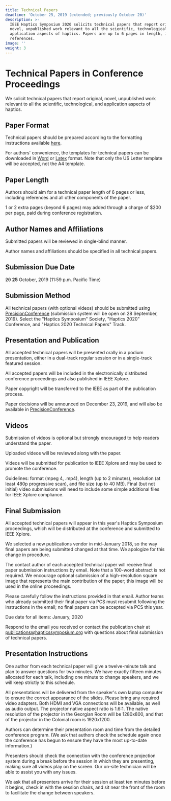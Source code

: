 ```yaml
---
title: Technical Papers
deadline: 'October 25, 2019 (extended; previously October 20)'
description: >-
  IEEE Haptics Symposium 2020 solicits technical papers that report original,
  novel, unpublished work relevant to all the scientific, technological, and
  application aspects of haptics. Papers are up to 6 pages in length, including
  references.
image: ''
weight: 3
---
```

# Technical Papers in Conference Proceedings

We solicit technical papers that report original, novel, unpublished work relevant to all the scientific, technological, and application aspects of haptics.

## **Paper Format**

Technical papers should be prepared according to the formatting instructions available [here](http://ras.papercept.net/conferences/support/support.php).

For authors' convenience, the templates for technical papers can be downloaded in [Word](http://ras.papercept.net/conferences/support/word.php) or [Latex](http://ras.papercept.net/conferences/support/tex.php) format. Note that only the US Letter template will be accepted, not the A4 template.

## **Paper Length**

Authors should aim for a technical paper length of 6 pages or less, including references and all other components of the paper.

1 or 2 extra pages (beyond 6 pages) may added through a charge of $200 per page, paid during conference registration.

## **Author Names and Affiliations**

Submitted papers will be reviewed in single-blind manner.

Author names and affiliations should be specified in all technical papers.

## **Submission Due Date**

~~20~~ **25** October, 2019 (11:59 p.m. Pacific Time)


## **Submission Method**

All technical papers (with optional videos) should be submitted using [PrecisionConference](https://new.precisionconference.com/haptics) (submission system will be open on 28 September, 2019).  Select the "Haptics Symposium" Society, "Haptics 2020" Conference, and "Haptics 2020 Technical Papers" Track. 

## **Presentation and Publication**

All accepted technical papers will be presented orally in a podium presentation, either in a dual-track regular session or in a single-track featured session.

All accepted papers will be included in the electronically distributed conference proceedings and also published in IEEE Xplore.

Paper copyright will be transferred to the IEEE as part of the publication process.

Paper decisions will be announced on December 23, 2019, and will also be available in [PrecisionConference](https://new.precisionconference.com/haptics).

## **Videos**

Submission of videos is optional but strongly encouraged to help readers understand the paper.

Uploaded videos will be reviewed along with the paper.

Videos will be submitted for publication to IEEE Xplore and may be used to promote the conference.

Guidelines: format (mpeg 4, .mp4), length (up to 2 minutes), resolution (at least 480p progressive scan), and file size (up to 40 MB).  Final (but not initial) video submissions will need to include some simple additional files for IEEE Xplore compliance.

## **Final Submission**

All accepted technical papers will appear in this year's Haptics Symposium proceedings, which will be distributed at the conference and submitted to IEEE Xplore.

We selected a new publications vendor in mid-January 2018, so the way final papers are being submitted changed at that time. We apologize for this change in procedure.

The contact author of each accepted technical paper will receive final paper submission instructions by email. Note that a 100-word abstract is not required.  We encourage optional submission of a high-resolution square image that represents the main contribution of the paper; this image will be used in the online proceedings.

Please carefully follow the instructions provided in that email. Author teams who already submitted their final paper via PCS must resubmit following the instructions in the email; no final papers can be accepted via PCS this year.

Due date for all items: January, 2020

Respond to the email you received or contact the publication chair at publications@hapticssymposium.org with questions about final submission of technical papers.

## **Presentation Instructions**

One author from each technical paper will give a twelve-minute talk and plan to answer questions for two minutes.  We have exactly fifteen minutes allocated for each talk, including one minute to change speakers, and we will keep strictly to this schedule.

All presentations will be delivered from the speaker's own laptop computer to ensure the correct appearance of the slides. Please bring any required video adapters.  Both HDMI and VGA connections will be available, as well as audio output.  The projector native aspect ratio is 1.6:1.  The native resolution of the projector in the Georgian Room will be 1280x800, and that of the projector in the Colonial room is 1920x1200.  

Authors can determine their presentation room and time from the detailed conference program.  (We ask that authors check the schedule again once the conference has begun to ensure they have the most up-to-date information.)

Presenters should check the connection with the conference projection system during a break before the session in which they are presenting, making sure all videos play on the screen.  Our on-site technician will be able to assist you with any issues.

We ask that all presenters arrive for their session at least ten minutes before it begins, check in with the session chairs, and sit near the front of the room to facilitate the change between speakers.
